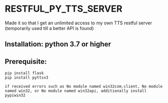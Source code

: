 # RESTFUL_PY_TTS_SERVER

Made it so that I get an unlimited access to my own TTS restful server (temporarily used till a better API is found)

## Installation: python 3.7 or higher

## Prerequisite:
	pip install flask  
	pip install pyttsx3  
	
	if received errors such as No module named win32com.client, No module named win32, or No module named win32api, additionally install pypiwin32   
	
